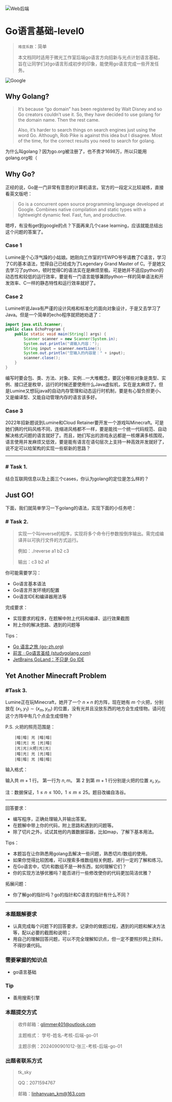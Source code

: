 ![Web后端](https://pic.imgdb.cn/item/64fdbcf1661c6c8e543bdfd9.png)
# Go语言基础-level0

> `难度系数`：简单
>
> 本文档同时适用于微光工作室后端go语言方向招新与光点计划语言基础，旨在让同学们对go语言形成初步的印象，能使用go语言完成一些开发任务。

![Google](https://golang.google.cn/images/go_core_data_case_study.png)

## Why Golang?

> It’s because “go domain” has been registered by Walt Disney and so Go creators couldn’t use it. 
> So, they have decided to use golang for the domain name. Then the rest came.
>
> Also, it’s harder to search things on search engines just using the word Go. Although, Rob Pike is against this idea but I disagree. Most of the time, for the correct results you need to search for golang.

为什么叫golang？因为go.org被注册了，也不贵才1698万，所以只能用golang.org啦（

## Why Go?

正经的说，Go是一门非常有意思的计算机语言。官方的一段定义比较凝练，直接看英文版吧：

> Go is a concurrent open source programming language developed at Google. Combines native compilation and static types with a lightweight dynamic feel. Fast, fun, and productive.

嗯哼，有没有get到google的点？下面再来几个case learning，应该就能总结出这个问题的答案了。

### Case 1

Lumine是个心浮气躁的小姑娘。她刚向工作室的YEWPO爷爷请教了C语言，学习了C的基本语法，觉得自己已经成为了Legendary Grand Master of C。于是她又去学习了python，顿时觉得C的语法实在是麻烦至极。可是她并不适应python的动态性和较低的运行效率，要是有一门语言能够兼顾python一样的简单语法和开发效率、C一样的静态特性和运行效率就好了。

### Case 2

Lumine听说Java有严谨的设计风格和标准化的面向对象设计，于是又去学习了Java。但是一个简单的echo程序就把她劝退了：

```java
import java.util.Scanner;
public class EchoProgram {
    public static void main(String[] args) {
        Scanner scanner = new Scanner(System.in);
        System.out.println("请输入内容：");
        String input = scanner.nextLine();
        System.out.println("您输入的内容是：" + input);
        scanner.close();
    }
}
```

编写时要会包、类、方法、对象、实例...一大堆概念，要区分哪些对象是类型、实例、接口还是枚举，运行的时候还要使用什么Java虚拟机，实在是太麻烦了。但是Lumine又想玩java的自动内存管理和动态运行时机制，要是有心智负担更小、又是编译型、又能自动管理内存的语言该多好。

### Case 3

2022年招新题说到Lumine和Cloud Retainer要开发一个游戏叫Minecraft。可是她们俩的代码风格不同，连缩进风格都不一样，要是能找一个统一代码规范、自动解决格式问题的语言就好了。而且，她们写出的游戏永远都是一核爆满多核围观，语言使用并发麻烦又低效，要是能有语言在语句层次上支持一种高效并发就好了，说不定可以给架构的实现一些崭新的思路？

---

### # Task 1.

结合互联网信息以及上面三个cases，你认为golang的定位是怎么样的？

## Just GO!

下面，我们就简单学习一下golang的语法，实现下面的小任务吧：

### # Task 2.

> 实现一个叫reverse的程序，实现将多个命令行参数按倒序输出。需完成编译并以可执行文件的方式运行。
>
> 例如：./reverse a1 b2 c3
>
> 输出：c3 b2 a1

你可能需要学习：

- Go语言基本语法
- Go语言开发环境的配置
- Go语言IDE和编译器用法等

完成要求：

- 实现要求的程序，在题解中附上代码和编译、运行效果截图
- 附上你的解决思路、遇到的问题等

Tips：

- [Go 语言之旅 (go-zh.org)](https://tour.go-zh.org/welcome/1)
- [前言 · Go语言圣经 (studygolang.com)](https://books.studygolang.com/gopl-zh/)
- [JetBrains GoLand：不只是 Go IDE](https://www.jetbrains.com/zh-cn/go/)

## Yet Another Minecraft Problem

### #Task 3.

Lumine正在玩Minecraft，她开了一个 $n \times n$ 的方阵，现在她有 $m$ 个火把，分别放在 $(x_1, y_1) \sim (x_m, y_m)$  的位置，没有光并且没放东西的地方会生成怪物。请问在这个方阵中有几个点会生成怪物？

P.S. 火把的照亮范围是：

```
    |暗|暗| 光 |暗|暗|
    |暗|光| 光 |光|暗|
    |光|光|火把|光|光|
    |暗|光| 光 |光|暗|
    |暗|暗| 光 |暗|暗|
```

输入格式：

输入共 $m + 1$ 行。 
第一行为 $n, m$。 
第 $2$ 到第 $m + 1$ 行分别是火把的位置 $x_i, y_i$。 

注：数据保证，$1 \le n \le 100$，$1 \leq m \leq 25$。题目改编自洛谷。

---

回答要求：

- 编写程序，正确处理输入并输出答案。
- 在题解中带上你的代码，附上思路和遇到的问题等。
- 除了切片之外，试试其他的内置数据容器，比如map，了解下基本用法。

Tips：

- 本题旨在让你熟悉用golang去解决一些问题，熟悉切片/数组的使用。
- 如果你觉得比较困难，可以搜索多维数组相关例题，进行一定的了解和练习。
- 在Go语言中，切片和数组不是一种东西，如何理解它们？
- 你的实现方法够优雅吗？能否进行一些修改使你的代码更加简洁优雅？

拓展问题：

- 你了解go的指针吗？go的指针和C语言的指针有什么不同？

---

### 本题题解要求

- 认真完成每个问题下的回答要求，记录你的做题过程，遇到的问题和解决方法等，配以必要的截图和说明；
- 用自己的理解回答问题，可以不完全理解知识点，但一定不要照抄网上资料，不得抄袭代码。

### 需要掌握的知识点

- go语言基础

### Tip

- 善用搜索引擎

### 本题提交方式

>  收件邮箱：glimmer401@outlook.com 
>
>  主题格式： 学号-姓名-考核-后端-go-01
>
>  主题示例：2024090901012-张三-考核-后端-go-01

### 出题者联系方式

> tk_sky
>
> QQ：2071594767
>
> 邮箱：linhanyuan_km@163.com